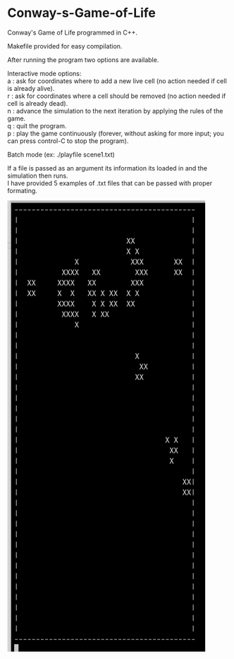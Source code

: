 # Conway-s-Game-of-Life
Conway's Game of Life programmed in C++.

Makefile provided for easy compilation.

After running the program two options are available.

Interactive mode options:<br />
a : ask for coordinates where to add a new live cell (no action needed if cell is already alive).<br />
r : ask for coordinates where a cell should be removed (no action needed if cell is already dead).<br />
n : advance the simulation to the next iteration by applying the rules of the game.<br />
q : quit the program.<br />
p : play the game continuously (forever, without asking for more input; you can press control-C to stop the program).
 
Batch mode (ex: ./playfile scene1.txt)

  If a file is passed as an argument its information its loaded in and the simulation then runs.  
  I have provided 5 examples of .txt files that can be passed with proper formating.
  
  ![Image description](examples/example.png)
 

